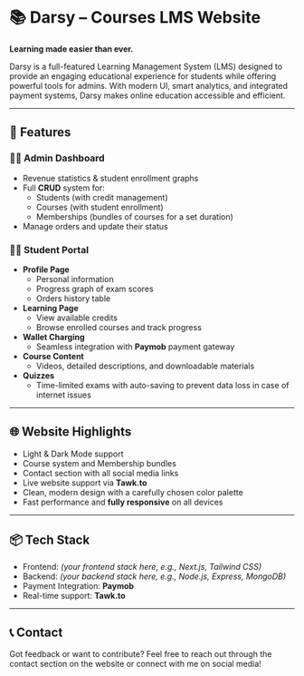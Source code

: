 # 📚 Darsy – Courses LMS Website  
**Learning made easier than ever.**

Darsy is a full-featured Learning Management System (LMS) designed to provide an engaging educational experience for students while offering powerful tools for admins. With modern UI, smart analytics, and integrated payment systems, Darsy makes online education accessible and efficient.

---

## 🚀 Features

### 👨‍💼 Admin Dashboard
- Revenue statistics & student enrollment graphs  
- Full **CRUD** system for:
  - Students (with credit management)
  - Courses (with student enrollment)
  - Memberships (bundles of courses for a set duration)
- Manage orders and update their status

### 👨‍🎓 Student Portal
- **Profile Page**
  - Personal information  
  - Progress graph of exam scores  
  - Orders history table  
- **Learning Page**
  - View available credits  
  - Browse enrolled courses and track progress  
- **Wallet Charging**
  - Seamless integration with **Paymob** payment gateway  
- **Course Content**
  - Videos, detailed descriptions, and downloadable materials  
- **Quizzes**
  - Time-limited exams with auto-saving to prevent data loss in case of internet issues  

---

## 🌐 Website Highlights
- Light & Dark Mode support  
- Course system and Membership bundles  
- Contact section with all social media links  
- Live website support via **Tawk.to**  
- Clean, modern design with a carefully chosen color palette  
- Fast performance and **fully responsive** on all devices  

---

## 📦 Tech Stack
- Frontend: *(your frontend stack here, e.g., Next.js, Tailwind CSS)*  
- Backend: *(your backend stack here, e.g., Node.js, Express, MongoDB)*  
- Payment Integration: **Paymob**  
- Real-time support: **Tawk.to**

---

## 📞 Contact
Got feedback or want to contribute? Feel free to reach out through the contact section on the website or connect with me on social media!
